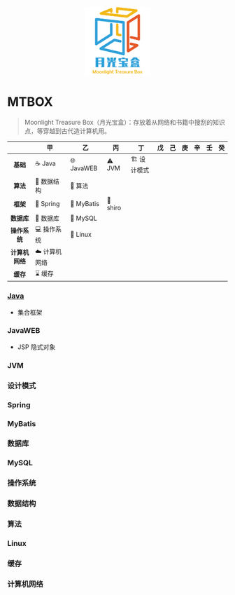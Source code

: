 


<div align="center">
    <a href="https://github.com/Angus-Liu/MTBOX">
        <img src="./assets/logo.png" width="150" alt="Moonlight treasure box"/>
    </a>
</div>

# MTBOX

> Moonlight Treasure Box（月光宝盒）：存放着从网络和书籍中搜刮的知识点，等穿越到古代造计算机用。

|          |      甲       |               乙               |    丙     |                  丁                  |    戊    |    己     |         庚         |  辛  |  壬  |  癸  |
|  :----:  |  -----------  |  ----------------------------  |  -------  |  ----------------------------------  |  ------  |  -------  |  ----------------  |  --  |  --  |  --  |
|   **基础**   | :coffee: Java | :globe_with_meridians: JavaWEB |   ⚠️ JVM |   :building_construction: 设计模式 |      |  |            |      |      |      |
|   **算法**   | 📏 数据结构 |           📐 算法           |     |                               |    |    |  |      |      |      |
| **框架** | :leaves: Spring | :baby_chick: MyBatis | :no_entry_sign: shiro |  |  |  |  | | | |
| **数据库** | :floppy_disk: 数据库 | :dolphin: MySQL |  |  |  |  |  | | | |
| **操作系统** | :computer: 操作系统 | :penguin: Linux |  |  |  |  |  | | | |
| **计算机网络** | ☁️ 计算机网络 |  |  |  |  |  |  | | | |
| **缓存** | ⌛️ 缓存 |  |  |  |  |  |  | | | |

### [Java](./docs/Java.md)

+ 集合框架

### JavaWEB

+ JSP 隐式对象

### JVM

### 设计模式

### Spring

### MyBatis

###  数据库

### MySQL

### 操作系统

### 数据结构

### 算法

### Linux

### 缓存

### 计算机网络

